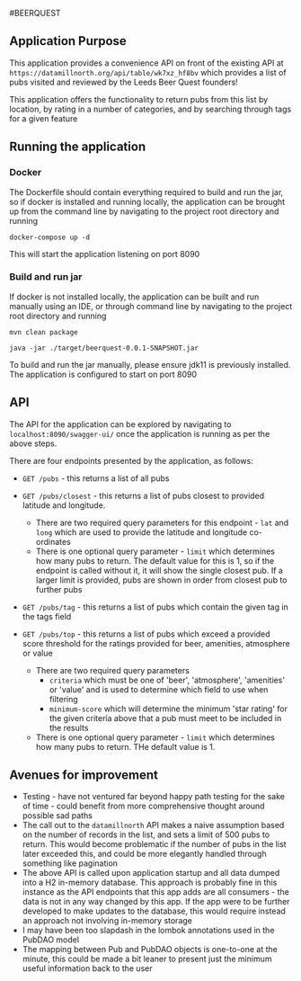 #BEERQUEST

## Application Purpose

This application provides a convenience API on front of the existing API at `https://datamillnorth.org/api/table/wk7xz_hf8bv` which provides a list of pubs visited and reviewed by the Leeds Beer Quest founders!

This application offers the functionality to return pubs from this list by location, by rating in a number of categories, and by searching through tags for a given feature


## Running the application
### Docker
The Dockerfile should contain everything required to build and run the jar, so if docker is installed and running locally, the application can be brought up from the command line by navigating to the project root directory and running 

`docker-compose up -d`

This will start the application listening on port 8090

### Build and run jar
If docker is not installed locally, the application can be built and run manually using an IDE, or through command line by navigating to the project root directory and running

`mvn clean package`

`java -jar ./target/beerquest-0.0.1-SNAPSHOT.jar`

To build and run the jar manually, please ensure jdk11 is previously installed. The application is configured to start on port 8090


## API

The API for the application can be explored by navigating to `localhost:8090/swagger-ui/` once the application is running as per the above steps.

There are four endpoints presented by the application, as follows:

* `GET /pubs` - this returns a list of all pubs

* `GET /pubs/closest` - this returns a list of pubs closest to provided latitude and longitude. 
    * There are two required query parameters for this endpoint - `lat` and `long` which are used to provide the latitude and longitude co-ordinates
    * There is one optional query parameter - `limit` which determines how many pubs to return. The default value for this is 1, so if the endpoint is called without it, it will show the single closest pub. If a larger limit is provided, pubs are shown in order from closest pub to further pubs

* `GET /pubs/tag` - this returns a list of pubs which contain the given tag in the tags field

* `GET /pubs/top` - this returns a list of pubs which exceed a provided score threshold for the ratings provided for beer, amenities, atmosphere or value
    * There are two required query parameters
        * `criteria` which must be one of 'beer', 'atmosphere', 'amenities' or 'value' and is used to determine which field to use when filtering
        * `minimum-score` which will determine the minimum 'star rating' for the given criteria above that a pub must meet to be included in the results
    * There is one optional query parameter - `limit` which determines how many pubs to return. THe default value is 1.
    

## Avenues for improvement

* Testing - have not ventured far beyond happy path testing for the sake of time - could benefit from more comprehensive thought around possible sad paths
* The call out to the `datamillnorth` API makes a naive assumption based on the number of records in the list, and sets a limit of 500 pubs to return. This would become problematic if the number of pubs in the list later exceeded this, and could be more elegantly handled through something like pagination
* The above API is called upon application startup and all data dumped into a H2 in-memory database. This approach is probably fine in this instance as the API endpoints that this app adds are all consumers - the data is not in any way changed by this app. If the app were to be further developed to make updates to the database, this would require instead an approach not involving in-memory storage
* I may have been too slapdash in the lombok annotations used in the PubDAO model
* The mapping between Pub and PubDAO objects is one-to-one at the minute, this could be made a bit leaner to present just the minimum useful information back to the user